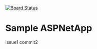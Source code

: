 [![Board Status](https://acquisitionprofiles.visualstudio.com/070a00d9-b1e9-4ba2-b65e-1b6e181a15c4/cbf73773-5b33-4b7e-820c-69bbcaf00274/_apis/work/boardbadge/dc185743-024a-42ea-ae2f-44b1d7065e9f)](https://acquisitionprofiles.visualstudio.com/070a00d9-b1e9-4ba2-b65e-1b6e181a15c4/_boards/board/t/cbf73773-5b33-4b7e-820c-69bbcaf00274/Microsoft.RequirementCategory)
# Sample ASPNetApp
issue1 commit2
